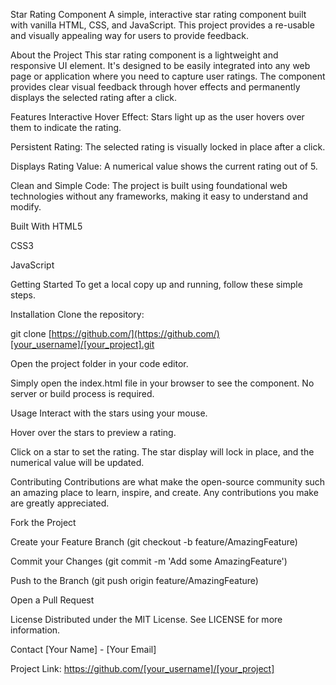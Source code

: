 Star Rating Component
A simple, interactive star rating component built with vanilla HTML, CSS, and JavaScript. This project provides a re-usable and visually appealing way for users to provide feedback.

About the Project
This star rating component is a lightweight and responsive UI element. It's designed to be easily integrated into any web page or application where you need to capture user ratings. The component provides clear visual feedback through hover effects and permanently displays the selected rating after a click.

Features
Interactive Hover Effect: Stars light up as the user hovers over them to indicate the rating.

Persistent Rating: The selected rating is visually locked in place after a click.

Displays Rating Value: A numerical value shows the current rating out of 5.

Clean and Simple Code: The project is built using foundational web technologies without any frameworks, making it easy to understand and modify.

Built With
HTML5

CSS3

JavaScript

Getting Started
To get a local copy up and running, follow these simple steps.

Installation
Clone the repository:

git clone [https://github.com/](https://github.com/)[your_username]/[your_project].git

Open the project folder in your code editor.

Simply open the index.html file in your browser to see the component. No server or build process is required.

Usage
Interact with the stars using your mouse.

Hover over the stars to preview a rating.

Click on a star to set the rating. The star display will lock in place, and the numerical value will be updated.

Contributing
Contributions are what make the open-source community such an amazing place to learn, inspire, and create. Any contributions you make are greatly appreciated.

Fork the Project

Create your Feature Branch (git checkout -b feature/AmazingFeature)

Commit your Changes (git commit -m 'Add some AmazingFeature')

Push to the Branch (git push origin feature/AmazingFeature)

Open a Pull Request

License
Distributed under the MIT License. See LICENSE for more information.

Contact
[Your Name] - [Your Email]

Project Link: https://github.com/[your_username]/[your_project]
